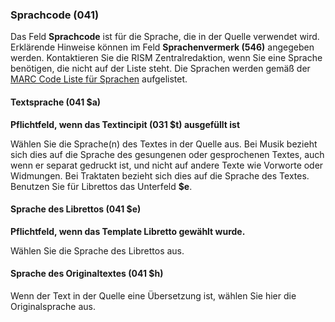 ### Sprachcode (041)

Das Feld **Sprachcode** ist für die Sprache, die in der Quelle verwendet wird. Erklärende Hinweise können im Feld **Sprachenvermerk (546)** angegeben werden. Kontaktieren Sie die RISM Zentralredaktion, wenn Sie eine Sprache benötigen, die nicht auf der Liste steht. Die Sprachen werden gemäß der [MARC Code Liste für Sprachen](https://www.loc.gov/marc/languages/language_code.html) aufgelistet.

#### Textsprache (041 $a)

**Pflichtfeld, wenn das Textincipit (031 $t) ausgefüllt ist**

Wählen Sie die Sprache(n) des Textes in der Quelle aus. Bei Musik bezieht sich dies auf die Sprache des gesungenen oder gesprochenen Textes, auch wenn er separat gedruckt ist, und nicht auf andere Texte wie Vorworte oder Widmungen. Bei Traktaten bezieht sich dies auf die Sprache des Textes. Benutzen Sie für Librettos das Unterfeld **$e**.

#### Sprache des Librettos (041 $e)

**Pflichtfeld, wenn das Template Libretto gewählt wurde.**

Wählen Sie die Sprache des Librettos aus.

#### Sprache des Originaltextes (041 $h)

Wenn der Text in der Quelle eine Übersetzung ist, wählen Sie hier die Originalsprache aus.
